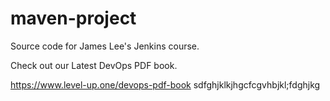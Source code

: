# maven-project
Source code for James Lee's Jenkins course.

Check out our Latest DevOps PDF book.

https://www.level-up.one/devops-pdf-book
sdfghjklkjhgcfcgvhbjkl;fdghjkg

